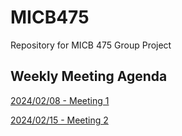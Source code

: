# MICB475
Repository for MICB 475 Group Project


## Weekly Meeting Agenda
[2024/02/08 - Meeting 1](https://github.com/Andyrooooo16/MICB475-Team-13/blob/main/Meeting%20Agendas/2024-02-8-Meeting-1.md)

[2024/02/15 - Meeting 2](https://github.com/Andyrooooo16/MICB475-Team-13/blob/main/Meeting%20Agendas/2024-02-15-Meeting-2.md)
